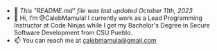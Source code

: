 - 📆 *This "README.md" file was last updated October 11th, 2023*
- 👋 Hi, I’m @CalebMamula! I currently work as a Lead Programming Instructor at Code Ninjas while I get my Bachelor's Degree in Secure Software Development from CSU Pueblo.
- 📫 You can reach me at calebmamula@gmail.com


